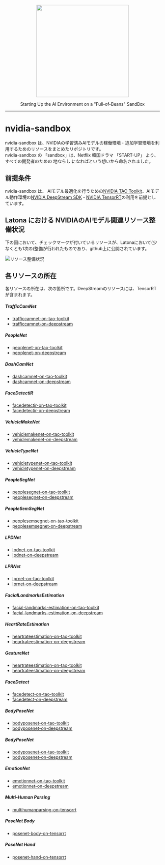 <p align="center"> <img src="https://user-images.githubusercontent.com/91356865/144049159-1ebbd095-87d2-4a3c-81cb-277cc1d4c7b7.png" width="300"> </p> <p align="center"> Starting Up the AI Environment on a "Full-of-Beans" SandBox </p>

***

# nvidia-sandbox  
nvidia-sandbox は、NVIDIAの学習済みAIモデルの稼働環境・追加学習環境を利用するためのリソースをまとめたリポジトリです。  
nvidia-sandbox の 「sandbox」は、Netflix 韓国ドラマ 「START-UP」 より、すべての開発者のための 地ならし になればという想いから命名されました。  

## 前提条件  
nvidia-sandbox は、 AIモデル最適化を行うための[NVIDIA TAO Toolkit](https://developer.nvidia.com/ja-jp/tao-toolkit)、AIモデル動作環境の[NVIDIA DeepStream SDK](https://developer.nvidia.com/deepstream-sdk)・[NVIDIA TensorRT](https://developer.nvidia.com/tensorrt)の利用を前提としています。  

## Latona における NVIDIAのAIモデル関連リソース整備状況    
下の図において、チェックマークが付いているリソースが、Latonaにおいて(少なくとも1次の)整備が行われたものであり、github上に公開されています。  

![リソース整備状況](documents/NVIDIA_SANDBOX_20220526.drawio.png)

## 各リソースの所在  
各リソースの所在は、次の箇所です。DeepStreamのリソースには、TensorRTが含まれます。  

##### TrafficCamNet

* [trafficcamnet-on-tao-toolkit](https://github.com/latonaio/trafficcamnet-on-tao-toolkit)
* [trafficcamnet-on-deepstream](https://github.com/latonaio/trafficcamnet-on-deepstream)

##### PeopleNet

* [peoplenet-on-tao-toolkit](https://github.com/latonaio/peoplenet-on-tao-toolkit)
* [peoplenet-on-deepstream](https://github.com/latonaio/peoplenet-on-deepstream)

##### DashCamNet

* [dashcamnet-on-tao-toolkit](https://github.com/latonaio/dashcamnet-on-tao-toolkit)
* [dashcamnet-on-deepstream](https://github.com/latonaio/dashcamnet-on-deepstream)

##### FaceDetectIR

* [facedetectir-on-tao-toolkit](https://github.com/latonaio/facedetectir-on-tao-toolkit)
* [facedetectir-on-deepstream](https://github.com/latonaio/facedetectir-on-deepstream)

##### VehicleMakeNet

* [vehiclemakenet-on-tao-toolkit](https://github.com/latonaio/vehiclemakenet-on-tao-toolkit)
* [vehiclemakenet-on-deepstream](https://github.com/latonaio/vehiclemakenet-on-deepstream)

##### VehicleTypeNet

* [vehicletypenet-on-tao-toolkit](https://github.com/latonaio/vehicletypenet-on-tao-toolkit)
* [vehicletypenet-on-deepstream](https://github.com/latonaio/vehicletypenet-on-deepstream)

##### PeopleSegNet

* [peoplesegnet-on-tao-toolkit](https://github.com/latonaio/peoplesegnet-on-tao-toolkit)
* [peoplesegnet-on-deepstream](https://github.com/latonaio/peoplesegnet-on-deepstream)

##### PeopleSemSegNet

* [peoplesemsegnet-on-tao-toolkit](https://github.com/latonaio/peoplesemsegnet-on-tao-toolkit)
* [peoplesemsegnet-on-deepstream](https://github.com/latonaio/peoplesemsegnet-on-deepstream)

##### LPDNet

* [lpdnet-on-tao-toolkit](https://github.com/latonaio/lpdnet-on-tao-toolkit)
* [lpdnet-on-deepstream](https://github.com/latonaio/lpdnet-on-deepstream)

##### LPRNet

* [lprnet-on-tao-toolkit](https://github.com/latonaio/lprnet-on-tao-toolkit)
* [lprnet-on-deepstream](https://github.com/latonaio/lprnet-on-deepstream)

##### FacialLandmarksEstimation

* [facial-landmarks-estimation-on-tao-toolkit](https://github.com/latonaio/facial-landmarks-estimation-on-tao-toolkit)
* [facial-landmarks-estimation-on-deepstream](https://github.com/latonaio/facial-landmarks-estimation-on-deepstream)

##### HeartRateEstimation

* [heartrateestimation-on-tao-toolkit](https://github.com/latonaio/heartrateestimation-on-tao-toolkit)
* [heartrateestimation-on-deepstream](https://github.com/latonaio/heartrateestimation-on-deepstream)

##### GestureNet

* [heartrateestimation-on-tao-toolkit](https://github.com/latonaio/heartrateestimation-on-tao-toolkit)
* [heartrateestimation-on-deepstream](https://github.com/latonaio/heartrateestimation-on-deepstream)

##### FaceDetect

* [facedetect-on-tao-toolkit](https://github.com/latonaio/facedetect-on-tao-toolkit)
* [facedetect-on-deepstream](https://github.com/latonaio/facedetect-on-deepstream)

##### BodyPoseNet

* [bodyposenet-on-tao-toolkit](https://github.com/latonaio/bodyposenet-on-tao-toolkit)
* [bodyposenet-on-deepstream](https://github.com/latonaio/bodyposenet-on-deepstream)

##### BodyPoseNet

* [bodyposenet-on-tao-toolkit](https://github.com/latonaio/bodyposenet-on-tao-toolkit)
* [bodyposenet-on-deepstream](https://github.com/latonaio/bodyposenet-on-deepstream)

##### EmotionNet

* [emotionnet-on-tao-toolkit](https://github.com/latonaio/emotionnet-on-tao-toolkit)
* [emotionnet-on-deepstream](https://github.com/latonaio/emotionnet-on-deepstream)

##### Multi-Human Parsing

* [multihumanparsing-on-tensorrt](https://github.com/latonaio/multihumanparsing-on-tensorrt)

##### PoseNet Body

* [posenet-body-on-tensorrt](https://github.com/latonaio/posenet-body-on-tensorrt)

##### PoseNet Hand

* [posenet-hand-on-tensorrt](https://github.com/latonaio/posenet-hand-on-tensorrt)

